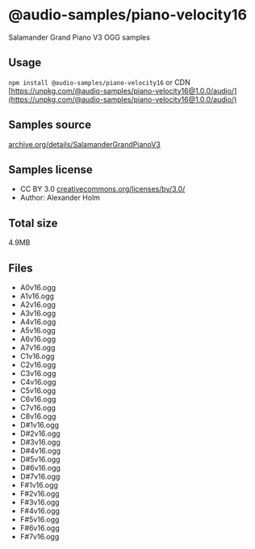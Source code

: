 # @audio-samples/piano-velocity16

Salamander Grand Piano V3 OGG samples

## Usage

`npm install @audio-samples/piano-velocity16` or CDN [https://unpkg.com/@audio-samples/piano-velocity16@1.0.0/audio/](https://unpkg.com/@audio-samples/piano-velocity16@1.0.0/audio/)

## Samples source

[archive.org/details/SalamanderGrandPianoV3](https://archive.org/details/SalamanderGrandPianoV3)

## Samples license

- CC BY 3.0 [creativecommons.org/licenses/by/3.0/](http://creativecommons.org/licenses/by/3.0/)
- Author: Alexander Holm 

## Total size

4.9MB

## Files

- A0v16.ogg
- A1v16.ogg
- A2v16.ogg
- A3v16.ogg
- A4v16.ogg
- A5v16.ogg
- A6v16.ogg
- A7v16.ogg
- C1v16.ogg
- C2v16.ogg
- C3v16.ogg
- C4v16.ogg
- C5v16.ogg
- C6v16.ogg
- C7v16.ogg
- C8v16.ogg
- D#1v16.ogg
- D#2v16.ogg
- D#3v16.ogg
- D#4v16.ogg
- D#5v16.ogg
- D#6v16.ogg
- D#7v16.ogg
- F#1v16.ogg
- F#2v16.ogg
- F#3v16.ogg
- F#4v16.ogg
- F#5v16.ogg
- F#6v16.ogg
- F#7v16.ogg
